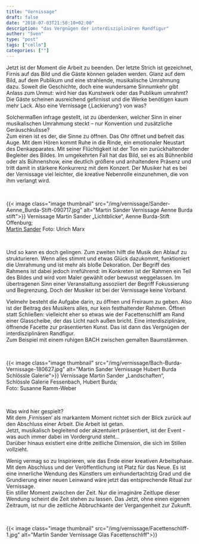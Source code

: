 ```yaml
---
title: "Vernissage"
draft: false
date: "2018-07-03T21:50:10+02:00"
description: "das Vergnügen der interdisziplinären Randfigur" 
auther: "Sven"
type: "post"
tags: ["cello"]
categories: [""]
---
```


Jetzt ist der Moment die Arbeit zu beenden. Der letzte Strich ist gezeichnet, Firnis auf das Bild und die Gäste können geladen werden. Glanz auf dem Bild, auf dem Publikum und eine strahlende, musikalische Umrahmung dazu. Soweit die Geschichte, doch eine wundersame Sinnumkehr gibt Anlass zum Unmut: wird hier das Kunstwerk oder das Publikum umrahmt? Die Gäste scheinen ausreichend gefirnisst und die Werke benötigen kaum mehr Lack. Also eine Vernissage (‚Lackierung‘) von was?  

Solchermaßen infrage gestellt, ist zu überdenken, welcher Sinn in einer musikalischen Umrahmung steckt – nur Konvention und zusätzliche Geräuschkulisse?  
Zum einen ist es der, die Sinne zu öffnen. Das Ohr öffnet und befreit das Auge. Mit dem Hören kommt Ruhe in die Rinde, ein emotionaler Neustart des Denkapparates. Mit seiner Flüchtigkeit ist der Ton ein zurückhaltender Begleiter des Bildes. Im umgekehrten Fall hat das Bild, sei es als Bühnenbild oder als Bühnenshow, eine deutlich größere und anhaltendere Präsenz und tritt damit in stärkere Konkurrenz mit dem Konzert. Der Musiker hat es bei der Vernissage viel leichter, die kreative Nebenrolle einzunehmen, die von ihm verlangt wird.  

<br />

{{< image class="image thumbnail" src="/img/vernissage/Sander-Aenne_Burda-Stift-090717.jpg" alt="Martin Sander Vernissage Aenne Burda stift">}}
Vernissage Martin Sander „Lichtblicke“, Aenne Burda-Stift Offenburg;  
[Martin Sander](http://www.sander-martin.de/) Foto: Ulrich Marx  

<br />

Und so kann es doch gelingen. Zum zweiten hilft die Musik den Ablauf zu strukturieren. Wenn alles stimmt und etwas Glück dazukommt, funktioniert die Umrahmung und ist mehr als bloße Dekoration. Der Begriff des Rahmens ist dabei jedoch irreführend: im Konkreten ist der Rahmen ein Teil des Bildes und wird vom Maler gewählt oder bewusst weggelassen. Im übertragenen Sinn einer Veranstaltung assoziiert der Begriff Fokussierung und Begrenzung. Doch der Musiker ist bei der Vernissage keine Vorband.  

Vielmehr besteht die Aufgabe darin, zu öffnen und Freiraum zu geben. Also ist der Beitrag des Musikers alles, nur kein festhaltender Rahmen. Öffnen statt Schließen: vielleicht eher so etwas wie der Facettenschliff am Rand einer Glasscheibe, der das Licht nach außen bricht. Eine interdisziplinäre, öffnende Facette zur präsentierten Kunst. Das ist dann das Vergnügen der interdisziplinären Randfigur.  
Zum Beispiel mit einem ruhigen BACH zwischen gemalten Baumstämmen.  

<br />

{{< image class="image thumbnail" src="/img/vernissage/Bach-Burda-Vernissage-180627.jpg" alt="Martin Sander Vernissage Hubert Burda Schlössle Galerie">}}
Vernissage Martin Sander „Landschaften“,  
Schlössle Galerie Fessenbach, Hubert Burda;  
Foto: Susanne Ramm-Weber  

<br />

Was wird hier gespielt?  
Mit dem ‚Firnissen‘ als markantem Moment richtet sich der Blick zurück auf den Abschluss einer Arbeit. Die Arbeit ist getan.  
Jetzt, musikalisch begleitend oder akzentuiert präsentiert, ist der Event - was auch immer dabei im Vordergrund steht…  
Darüber hinaus existiert eine dritte zeitliche Dimension, die sich im Stillen vollzieht.  

Wenig vermag so zu Inspirieren, wie das Ende einer kreativen Arbeitsphase. Mit dem Abschluss und der Veröffentlichung ist Platz für das Neue. Es ist eine innerliche Wendung des Künstlers um einhundertachtzig Grad und die Grundierung einer neuen Leinwand wäre jetzt das entsprechende Ritual zur Vernissage.  
Ein stiller Moment zwischen der Zeit. Nur die imaginäre Zeitlupe dieser Wendung scheint die Zeit stehen zu lassen. Das Jetzt, ohne einen eigenen Zeitraum, ist nur die zeitliche Abbruchkante der Vergangenheit zur Zukunft.  

<br />

{{< image class="image thumbnail" src="/img/vernissage/Facettenschliff-1.jpg" alt="Martin Sander Vernissage Glas Facettenschliff">}}




